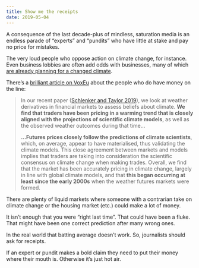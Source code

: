 ```yaml
---
title: Show me the receipts
date: 2019-05-04
---
```


<!--kg-card-begin: html--><p>A consequence of the last decade-plus of mindless, saturation media is an endless parade of “experts” and “pundits” who have little at stake and pay no price for mistakes.</p>
<p>The very loud people who oppose action on climate change, for instance. Even business lobbies are often add odds with businesses, many of which <a href="https://www.afr.com/news/policy/climate/the-shadow-carbon-price-companies-are-already-paying-20190424-p51gyc">are already planning for a changed climate</a>.</p>
<p>There’s a <a href="https://voxeu.org/article/market-betting-climate-change">brilliant article on VoxEu</a> about the people who do have money on the line:</p>
<blockquote><p>In our recent paper (<a href="https://www.nber.org/papers/w25554">Schlenker and Taylor 2019</a>), we look at weather derivatives in financial markets to assess beliefs about climate. <strong>We find that traders have been pricing in a warming trend that is closely aligned with the projections of scientific climate models</strong>, as well as the observed weather outcomes during that time&#8230;</p>
<p><strong>&#8230;Futures prices closely follow the predictions of climate scientists</strong>, which, on average, appear to have materialised, thus validating the climate models. This close agreement between markets and models implies that traders are taking into consideration the scientific consensus on climate change when making trades. Overall, we find that the market has been accurately pricing in climate change, largely in line with global climate models, and that <strong>this began occurring at least since the early 2000s</strong> when the weather futures markets were formed.</p></blockquote>
<p>There are plenty of liquid markets where someone with a contrarian take on climate change or the housing market (etc.) could make a lot of money.</p>
<p>It isn’t enough that you were “right last time”. That could have been a fluke. That might have been one correct prediction after many wrong ones.</p>
<p>In the real world that batting average doesn’t work. So, journalists should ask for receipts.</p>
<p>If an expert or pundit makes a bold claim they need to put their money where their mouth is. Otherwise it’s just hot air.</p>
<!--kg-card-end: html-->